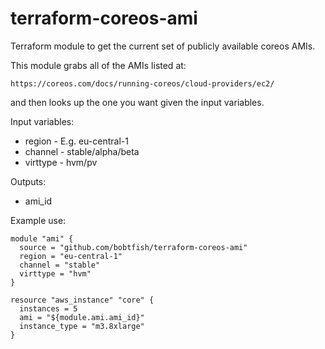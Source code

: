 terraform-coreos-ami
====================

Terraform module to get the current set of publicly available coreos AMIs.

This module grabs all of the AMIs listed at:

    https://coreos.com/docs/running-coreos/cloud-providers/ec2/

and then looks up the one you want given the input variables.

Input variables:

  * region - E.g. eu-central-1
  * channel - stable/alpha/beta 
  * virttype - hvm/pv

Outputs:

  * ami_id

Example use:

    module "ami" {
      source = "github.com/bobtfish/terraform-coreos-ami"
      region = "eu-central-1"
      channel = "stable"
      virttype = "hvm"
    }

    resource "aws_instance" "core" {
      instances = 5
      ami = "${module.ami.ami_id}"
      instance_type = "m3.8xlarge"
    }


